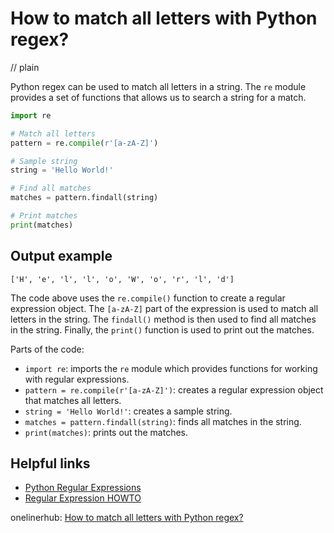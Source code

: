 # How to match all letters with Python regex?
// plain

Python regex can be used to match all letters in a string. The `re` module provides a set of functions that allows us to search a string for a match.

```python
import re

# Match all letters
pattern = re.compile(r'[a-zA-Z]')

# Sample string
string = 'Hello World!'

# Find all matches
matches = pattern.findall(string)

# Print matches
print(matches)
```

## Output example

```
['H', 'e', 'l', 'l', 'o', 'W', 'o', 'r', 'l', 'd']
```

The code above uses the `re.compile()` function to create a regular expression object. The `[a-zA-Z]` part of the expression is used to match all letters in the string. The `findall()` method is then used to find all matches in the string. Finally, the `print()` function is used to print out the matches.

Parts of the code:

- `import re`: imports the `re` module which provides functions for working with regular expressions.
- `pattern = re.compile(r'[a-zA-Z]')`: creates a regular expression object that matches all letters.
- `string = 'Hello World!'`: creates a sample string.
- `matches = pattern.findall(string)`: finds all matches in the string.
- `print(matches)`: prints out the matches.

## Helpful links

- [Python Regular Expressions](https://docs.python.org/3/library/re.html)
- [Regular Expression HOWTO](https://docs.python.org/3/howto/regex.html)

onelinerhub: [How to match all letters with Python regex?](https://onelinerhub.com/python-regex/how-to-match-all-letters-with-python-regex)